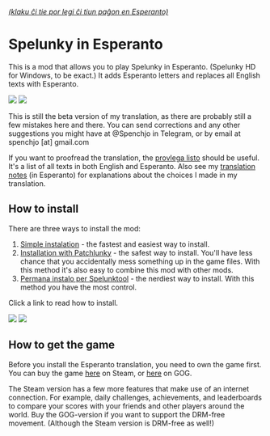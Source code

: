 [*(klaku ĉi tie por legi ĉi tiun paĝon en Esperanto)*](README.md)

# Spelunky in Esperanto

This is a mod that allows you to play Spelunky in Esperanto. (Spelunky HD for Windows, to be exact.) It adds Esperanto letters and replaces all English texts with Esperanto.

![](aliaj/ekrankopio1)
![](aliaj/ekrankopio2)

This is still the beta version of my translation, as there are probably still a few mistakes here and there. You can send corrections and any other suggestions you might have at @Spenchjo in Telegram, or by email at spenchjo&nbsp;[at]&nbsp;gmail.com

If you want to proofread the translation, the [provlega listo](https://github.com/Rajzin/Spelunky-Esperanto-traduko/blob/master/provlega%20listo.txt) should be useful. It's a list of all texts in both English and Esperanto. Also see my [translation notes](https://github.com/Rajzin/Spelunky-Esperanto-traduko/blob/master/tradukaj%20notoj.txt) (in Esperanto) for explanations about the choices I made in my translation.

## How to install

There are three ways to install the mod:

1. [Simple instalation](howtoinstall-simple.md) - the fastest and easiest way to install.
2. [Installation with Patchlunky](howtoinstall-patchlunky.md) - the safest way to install. You'll have less chance that you accidentally mess something up in the game files. With this method it's also easy to combine this mod with other mods.
3. [Permana instalo per Spelunktool](howtoinstall-spelunktool.md) - the nerdiest way to install. With this method you have the most control.

Click a link to read how to install.

![](aliaj/ekrankopio3)
![](aliaj/ekrankopio4)

## How to get the game

Before you install the Esperanto translation, you need to own the game first. You can buy the game [here](https://store.steampowered.com/app/239350/Spelunky/) on Steam, or [here](https://www.gog.com/game/spelunky) on GOG.

The Steam version has a few more features that make use of an internet connection. For example, daily challenges, achievements, and leaderboards to compare your scores with your friends and other players around the world. Buy the GOG-version if you want to support the DRM-free movement. (Although the Steam version is DRM-free as well!)

